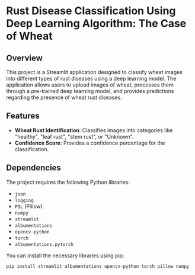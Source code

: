 # Rust Disease Classification Using Deep Learning Algorithm: The Case of Wheat

## Overview

This project is a Streamlit application designed to classify wheat images into different types of rust diseases using a deep learning model. The application allows users to upload images of wheat, processes them through a pre-trained deep learning model, and provides predictions regarding the presence of wheat rust diseases.

## Features

- **Wheat Rust Identification**: Classifies images into categories like "healthy", "leaf rust", "stem rust", or "Unknown".
- **Confidence Score**: Provides a confidence percentage for the classification.

## Dependencies

The project requires the following Python libraries:

- `json`
- `logging`
- `PIL` (Pillow)
- `numpy`
- `streamlit`
- `albumentations`
- `opencv-python`
- `torch`
- `albumentations.pytorch`

You can install the necessary libraries using pip:

```bash
pip install streamlit albumentations opencv-python torch pillow numpy
